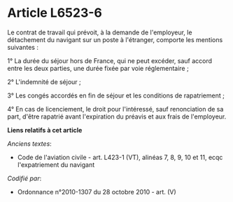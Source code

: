 # Article L6523-6

Le contrat de travail qui prévoit, à la demande de l'employeur, le détachement du navigant sur un poste à l'étranger,
comporte les mentions suivantes :

1° La durée du séjour hors de France, qui ne peut excéder, sauf accord entre les deux parties, une durée fixée par voie
réglementaire ;

2° L'indemnité de séjour ;

3° Les congés accordés en fin de séjour et les conditions de rapatriement ;

4° En cas de licenciement, le droit pour l'intéressé, sauf renonciation de sa part, d'être rapatrié avant l'expiration du
préavis et aux frais de l'employeur.

**Liens relatifs à cet article**

_Anciens textes_:

  - Code de l'aviation civile - art. L423-1 (VT), alinéas 7, 8, 9, 10 et 11, ecqc l'expatriement du navigant

_Codifié par_:

  - Ordonnance n°2010-1307 du 28 octobre 2010 - art. (V)

